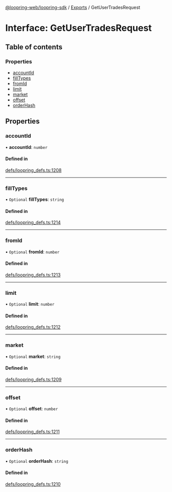 [@loopring-web/loopring-sdk](../README.md) / [Exports](../modules.md) / GetUserTradesRequest

# Interface: GetUserTradesRequest

## Table of contents

### Properties

- [accountId](GetUserTradesRequest.md#accountid)
- [fillTypes](GetUserTradesRequest.md#filltypes)
- [fromId](GetUserTradesRequest.md#fromid)
- [limit](GetUserTradesRequest.md#limit)
- [market](GetUserTradesRequest.md#market)
- [offset](GetUserTradesRequest.md#offset)
- [orderHash](GetUserTradesRequest.md#orderhash)

## Properties

### accountId

• **accountId**: `number`

#### Defined in

[defs/loopring_defs.ts:1208](https://github.com/Loopring/loopring_sdk/blob/fd60be9/src/defs/loopring_defs.ts#L1208)

___

### fillTypes

• `Optional` **fillTypes**: `string`

#### Defined in

[defs/loopring_defs.ts:1214](https://github.com/Loopring/loopring_sdk/blob/fd60be9/src/defs/loopring_defs.ts#L1214)

___

### fromId

• `Optional` **fromId**: `number`

#### Defined in

[defs/loopring_defs.ts:1213](https://github.com/Loopring/loopring_sdk/blob/fd60be9/src/defs/loopring_defs.ts#L1213)

___

### limit

• `Optional` **limit**: `number`

#### Defined in

[defs/loopring_defs.ts:1212](https://github.com/Loopring/loopring_sdk/blob/fd60be9/src/defs/loopring_defs.ts#L1212)

___

### market

• `Optional` **market**: `string`

#### Defined in

[defs/loopring_defs.ts:1209](https://github.com/Loopring/loopring_sdk/blob/fd60be9/src/defs/loopring_defs.ts#L1209)

___

### offset

• `Optional` **offset**: `number`

#### Defined in

[defs/loopring_defs.ts:1211](https://github.com/Loopring/loopring_sdk/blob/fd60be9/src/defs/loopring_defs.ts#L1211)

___

### orderHash

• `Optional` **orderHash**: `string`

#### Defined in

[defs/loopring_defs.ts:1210](https://github.com/Loopring/loopring_sdk/blob/fd60be9/src/defs/loopring_defs.ts#L1210)

